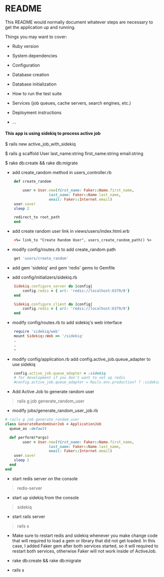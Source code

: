 # README

This README would normally document whatever steps are necessary to get the
application up and running.

Things you may want to cover:

* Ruby version

* System dependencies

* Configuration

* Database creation

* Database initialization

* How to run the test suite

* Services (job queues, cache servers, search engines, etc.)

* Deployment instructions

* ...

#### This app is using sidekiq to process active job

$ rails new active_job_with_sidekiq

$ rails g scaffold User last_name:string first_name:string email:string

$ rake db:create && rake db:migrate

* add create_random method in users_controller.rb

```ruby
	def create_random

		user = User.new(first_name: Faker::Name.first_name, 
                    last_name: Faker::Name.last_name, 
                    email: Faker::Internet.email)
    user.save!
    sleep 2

    redirect_to root_path
	end
```

* add create random user link in views/users/index.html.erb

```html
	<%= link_to "Create Random User", users_create_random_path() %>
```

* modify config/routes.rb to add create_random path

```ruby
	get 'users/create_random'

```

* add gem 'sidekiq' and gem 'redis' gems to Gemfile

* add config/initializers/sidekiq.rb

```ruby
	Sidekiq.configure_server do |config|
		config.redis = { url: 'redis://localhost:6379/0'}
	end

	Sidekiq.configure_client do |config|
		config.redis = { url: 'redis://localhost:6379/0'}
	end
```

* modify config/routes.rb to add sidekiq's web interface

```ruby
	require 'sidekiq/web'
	mount Sidekiq::Web => '/sidekiq'
	.
	.
	~
```

* modify config/application.rb add config.active_job.queue_adapter to use sidekiq

```ruby
	config.active_job.queue_adapter = :sidekiq
	# for development if you don't want to set up redis
	#config.active_job.queue_adapter = Rails.env.production? ? :sidekiq : :async

```

* Add Active Job to generate random user
> rails g job generate_random_user

* modify jobs/generate_random_user_job.rb
```ruby
# rails g job generate_random_user
class GenerateRandomUserJob < ApplicationJob
  queue_as :default

  def perform(*args)
		user = User.new(first_name: Faker::Name.first_name, 
                    last_name: Faker::Name.last_name, 
                    email: Faker::Internet.email)
    user.save!
    sleep 2
  end
end
```

* start redis server on the console
> redis-server

* start up sidekiq from the console
> sidekiq

* start rails server
> rails s

* Make sure to restart redis and sidekiq whenever you make change code that will required to load a gem or library that did not get loaded. In this case, I added Faker gem after both services started, so it will required to restart both services, otherwise Faker will not work inside of ActiveJob.

* rake db:create && rake db:migrate

* rails s

